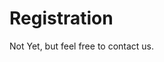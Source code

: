 # Registration

<!-- MACRO{snippet|debug=false|ignoreDownloadError=false|verbatim=false|file=src/site/resources/fragments/breadcrum.snippet.html} -->

Not Yet,  but feel free to contact us.

